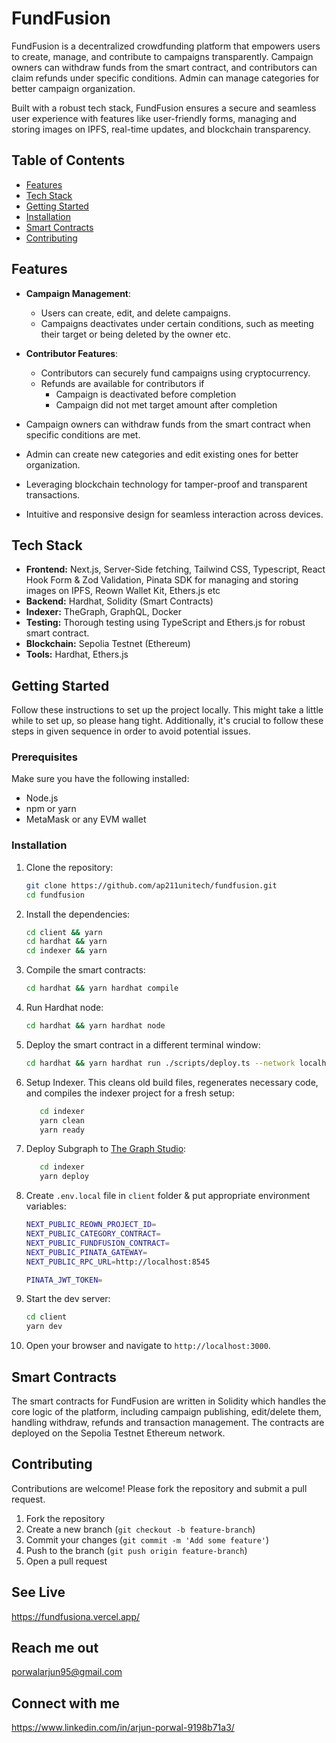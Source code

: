 # FundFusion

FundFusion is a decentralized crowdfunding platform that empowers users to create, manage, and contribute to campaigns transparently. Campaign owners can withdraw funds from the smart contract, and contributors can claim refunds under specific conditions. Admin can manage categories for better campaign organization.

Built with a robust tech stack, FundFusion ensures a secure and seamless user experience with features like user-friendly forms, managing and storing images on IPFS, real-time updates, and blockchain transparency.

## Table of Contents

- [Features](#features)
- [Tech Stack](#tech-stack)
- [Getting Started](#getting-started)
- [Installation](#installation)
- [Smart Contracts](#smart-contracts)
- [Contributing](#contributing)

## Features

- **Campaign Management**:

  - Users can create, edit, and delete campaigns.
  - Campaigns deactivates under certain conditions, such as meeting their target or being deleted by the owner etc.

- **Contributor Features**:

  - Contributors can securely fund campaigns using cryptocurrency.
  - Refunds are available for contributors if
    - Campaign is deactivated before completion
    - Campaign did not met target amount after completion

- Campaign owners can withdraw funds from the smart contract when specific conditions are met.
- Admin can create new categories and edit existing ones for better organization.
- Leveraging blockchain technology for tamper-proof and transparent transactions.
- Intuitive and responsive design for seamless interaction across devices.

## Tech Stack

- **Frontend:** Next.js, Server-Side fetching, Tailwind CSS, Typescript, React Hook Form & Zod Validation, Pinata SDK for managing and storing images on IPFS, Reown Wallet Kit, Ethers.js etc
- **Backend:** Hardhat, Solidity (Smart Contracts)
- **Indexer:** TheGraph, GraphQL, Docker
- **Testing:** Thorough testing using TypeScript and Ethers.js for robust smart contract.
- **Blockchain:** Sepolia Testnet (Ethereum)
- **Tools:** Hardhat, Ethers.js

## Getting Started

Follow these instructions to set up the project locally. This might take a little while to set up, so please hang tight. Additionally, it's crucial to follow these steps in given sequence in order to avoid potential issues.

### Prerequisites

Make sure you have the following installed:

- Node.js
- npm or yarn
- MetaMask or any EVM wallet

### Installation

1. Clone the repository:

   ```bash
   git clone https://github.com/ap211unitech/fundfusion.git
   cd fundfusion
   ```

2. Install the dependencies:

   ```bash
   cd client && yarn
   cd hardhat && yarn
   cd indexer && yarn
   ```

3. Compile the smart contracts:

   ```bash
   cd hardhat && yarn hardhat compile
   ```

4. Run Hardhat node:

   ```bash
   cd hardhat && yarn hardhat node
   ```

5. Deploy the smart contract in a different terminal window:

   ```bash
   cd hardhat && yarn hardhat run ./scripts/deploy.ts --network localhost
   ```

6. Setup Indexer. This cleans old build files, regenerates necessary code, and compiles the indexer project for a fresh setup:

   ```bash
      cd indexer
      yarn clean
      yarn ready
   ```

7. Deploy Subgraph to [The Graph Studio](https://thegraph.com/studio/):

   ```bash
      cd indexer
      yarn deploy
   ```

8. Create `.env.local` file in `client` folder & put appropriate environment variables:

   ```bash
   NEXT_PUBLIC_REOWN_PROJECT_ID=
   NEXT_PUBLIC_CATEGORY_CONTRACT=
   NEXT_PUBLIC_FUNDFUSION_CONTRACT=
   NEXT_PUBLIC_PINATA_GATEWAY=
   NEXT_PUBLIC_RPC_URL=http://localhost:8545

   PINATA_JWT_TOKEN=
   ```

9. Start the dev server:

   ```bash
   cd client
   yarn dev
   ```

10. Open your browser and navigate to `http://localhost:3000`.

## Smart Contracts

The smart contracts for FundFusion are written in Solidity which handles the core logic of the platform, including campaign publishing, edit/delete them, handling withdraw, refunds and transaction management. The contracts are deployed on the Sepolia Testnet Ethereum network.

## Contributing

Contributions are welcome! Please fork the repository and submit a pull request.

1. Fork the repository
2. Create a new branch (`git checkout -b feature-branch`)
3. Commit your changes (`git commit -m 'Add some feature'`)
4. Push to the branch (`git push origin feature-branch`)
5. Open a pull request

## See Live

https://fundfusiona.vercel.app/

## Reach me out

porwalarjun95@gmail.com

## Connect with me

https://www.linkedin.com/in/arjun-porwal-9198b71a3/
